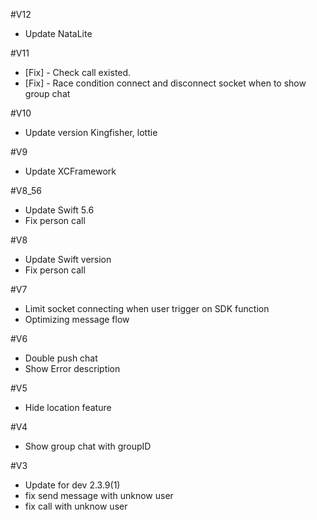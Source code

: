 #V12

- Update NataLite


#V11

- [Fix] - Check call existed.
- [Fix] - Race condition connect and disconnect socket when to show group chat


#V10

- Update version Kingfisher, lottie


#V9

- Update XCFramework


#V8_56

- Update Swift 5.6
- Fix person call


#V8

- Update Swift version
- Fix person call


#V7

- Limit socket connecting when user trigger on SDK function 
- Optimizing message flow


#V6

- Double push chat
- Show Error description


#V5

- Hide location feature


#V4

- Show group chat with groupID 


#V3

- Update for dev 2.3.9(1)
- fix send message with unknow user
- fix call with unknow user

